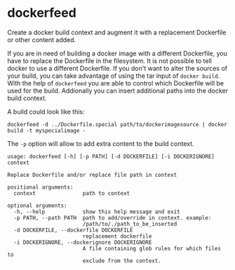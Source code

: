 dockerfeed
==========

Create a docker build context and augment it with a replacement Dockerfile or other content added.

If you are in need of building a docker image with a different Dockerfile, you have to replace the Dockerfile
in the filesystem. It is not possible to tell docker to use a different Dockerfile. If you don't want to alter
the sources of your build, you can take advantage of using the tar input of `docker build`. With the help of
`dockerfeed` you are able to control which Dockerfile will be used for the build. Addionally you can insert
additional paths into the docker build context.

A build could look like this:

```
dockerfeed -d ../Dockerfile.special path/to/dockerimagesource | docker build -t myspecialimage -
``` 

The `-p` option will allow to add extra content to the build context. 

```
usage: dockerfeed [-h] [-p PATH] [-d DOCKERFILE] [-i DOCKERIGNORE] context

Replace Dockerfile and/or replace file path in context

positional arguments:
  context               path to context

optional arguments:
  -h, --help            show this help message and exit
  -p PATH, --path PATH  path to add/override in context. example:
                        /path/to/./path_to_be_inserted
  -d DOCKERFILE, --dockerfile DOCKERFILE
                        replacement dockerfile
  -i DOCKERIGNORE, --dockerignore DOCKERIGNORE
                        A file containing glob rules for which files to
                        exclude from the context.
```
